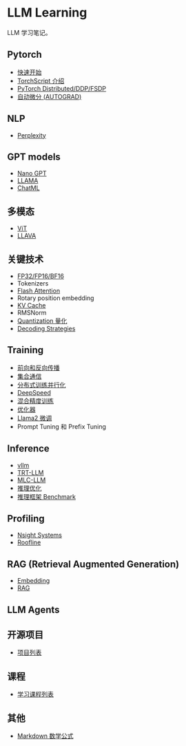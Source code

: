 # LLM Learning

LLM 学习笔记。

## Pytorch
- [快速开始](./pytorch/quickstart)
- [TorchScript 介绍](./pytorch/torchscript)
- [PyTorch Distributed/DDP/FSDP](./pytorch/distributed)
- [自动微分 (AUTOGRAD)](./pytorch/autograd)

## NLP
- [Perplexity](./nlp/Perplexity.md)

## GPT models
- [Nano GPT](./GPT/nanoGPT)
- [LLAMA](./GPT/Llama)
- [ChatML](./GPT/chatml.md)

## 多模态
- [ViT](./Multimodal/VIT.md)
- [LLAVA](./Multimodal/LLAVA.md)

## 关键技术
- [FP32/FP16/BF16](./technology/precision/fp32_fp16_bf16.md)
- Tokenizers
- [Flash Attention](./technology/flash_attention/README.md)
- Rotary position embedding
- [KV Cache](./technology/KV_Cache/README.md)
- RMSNorm
- [Quantization 量化](./technology/Quantization/README.md)
- [Decoding Strategies](./technology/decoding_strategies/README.md)

## Training
- [前向和反向传播](./training/backprob/README.md)
- [集合通信](./training/mpi)
- [分布式训练并行化](./training/parallelism/README.md)
- [DeepSpeed](./DeepSpeed)
- [混合精度训练](./training/amp/README.md)
- [优化器](./training/optimizer/)
- [Llama2 微调](./training/finetune/llama2_fine_tune.md)
- Prompt Tuning 和 Prefix Tuning

## Inference
- [vllm](./inference/vllm)
- [TRT-LLM](./inference/TRT-LLM/)
- [MLC-LLM](./inference/MLC-LLM/)
- [推理优化](./inference/optimization)
- [推理框架 Benchmark](./inference/benchmark/README.md)

## Profiling
- [Nsight Systems](./Profiling/nsight_systems.md)
- [Roofline](./Profiling/roofline/README.md)

## RAG (Retrieval Augmented Generation)
- [Embedding](./RAG/Embedding.md)
- [RAG](./RAG/README.md)

## LLM Agents


## 开源项目
- [项目列表](./Opensource/README.md)

## 课程
- [学习课程列表](./Courses/README.md)

## 其他
- [Markdown 数学公式](https://www.cnblogs.com/bytesfly/p/markdown-formula.html)
